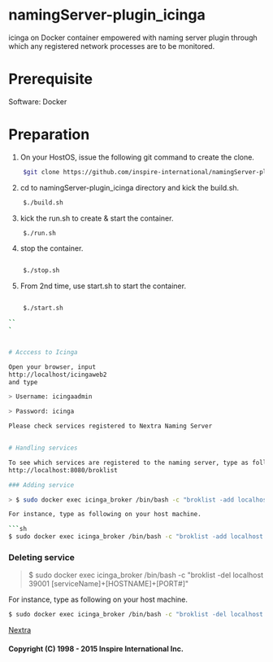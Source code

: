 # namingServer-plugin_icinga
icinga on Docker container empowered with naming server plugin through which any registered network processes are to be monitored.

# Prerequisite
Software: Docker


# Preparation

1) On your HostOS, issue the following git command to create the clone.

```sh
    $git clone https://github.com/inspire-international/namingServer-plugin_icinga.git
```

2) cd to namingServer-plugin_icinga directory and kick the build.sh.

```sh
    $./build.sh 
```

3) kick the run.sh to create & start the container.

```sh
    $./run.sh 
```

4) stop the container.



```sh

    $./stop.sh

```



5) From 2nd time, use start.sh to start the container.



```sh

    $./start.sh

``
`


# Acccess to Icinga

Open your browser, input
http://localhost/icingaweb2
and type

> Username: icingaadmin

> Password: icinga

Please check services registered to Nextra Naming Server


# Handling services

To see which services are registered to the naming server, type as following.
http://localhost:8080/broklist

### Adding service

> $ sudo docker exec icinga_broker /bin/bash -c "broklist -add localhost 39001 [serviceName]+[HOSTNAME]+[PORT#]"

For instance, type as following on your host machine.

```sh
$ sudo docker exec icinga_broker /bin/bash -c "broklist -add localhost 39001 httpd+www.example.com+80"
```

### Deleting service

> $ sudo docker exec icinga_broker /bin/bash -c "broklist -del localhost 39001 [serviceName]+[HOSTNAME]+[PORT#]"

For instance, type as following on your host machine.

```sh
$ sudo docker exec icinga_broker /bin/bash -c "broklist -del localhost 39001 httpd+www.example.com+80"
```


[Nextra](http://www.inspire-intl.com/product/product_nextra.html)

#### Copyright (C) 1998 - 2015  Inspire International Inc.